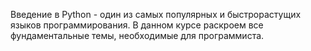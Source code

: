 Введение в Python - один из самых популярных и быстрорастущих языков программирования. В данном курсе раскроем все фундаментальные темы, необходимые для программиста.
